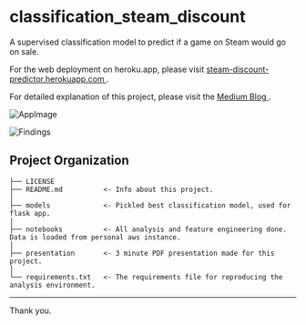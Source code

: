 classification_steam_discount
==============================

A supervised classification model to predict if a game on Steam would go on sale.

For the web deployment on heroku.app, please visit <a href="https://steam-discount-predictor.herokuapp.com/?"> steam-discount-predictor.herokuapp.com </a>.

For detailed explanation of this project, please visit the <a href="https://medium.com/@opophehu/supervised-classification-a0043d0c5ba5"> Medium Blog </a>.

![AppImage](https://steam-discount-predictor.s3-us-west-2.amazonaws.com/static/Artboard_1.png)

![Findings](https://steam-discount-predictor.s3-us-west-2.amazonaws.com/static/clf7.png)


Project Organization
------------

    ├── LICENSE
    ├── README.md          <- Info about this project.
    │
    ├── models             <- Pickled best classification model, used for flask app.
    │
    ├── notebooks          <- All analysis and feature engineering done. Data is loaded from personal aws instance.
    │
    ├── presentation       <- 3 minute PDF presentation made for this project.
    │
    └── requirements.txt   <- The requirements file for reproducing the analysis environment.


--------
Thank you.
